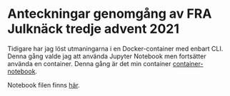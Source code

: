 # Anteckningar genomgång av FRA Julknäck tredje advent 2021

Tidigare har jag löst utmaningarna i en Docker-container med enbart CLI. Denna gång valde jag att använda Jupyter Notebook men fortsätter använda en container. Denna gång är det min container [container-notebook](https://github.com/reuteras/container-notebook).

Notebook filen finns [här](fra-tredje-advent.ipynb).
